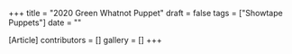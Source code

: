 +++
title = "2020 Green Whatnot Puppet"
draft = false
tags = ["Showtape Puppets"]
date = ""

[Article]
contributors = []
gallery = []
+++